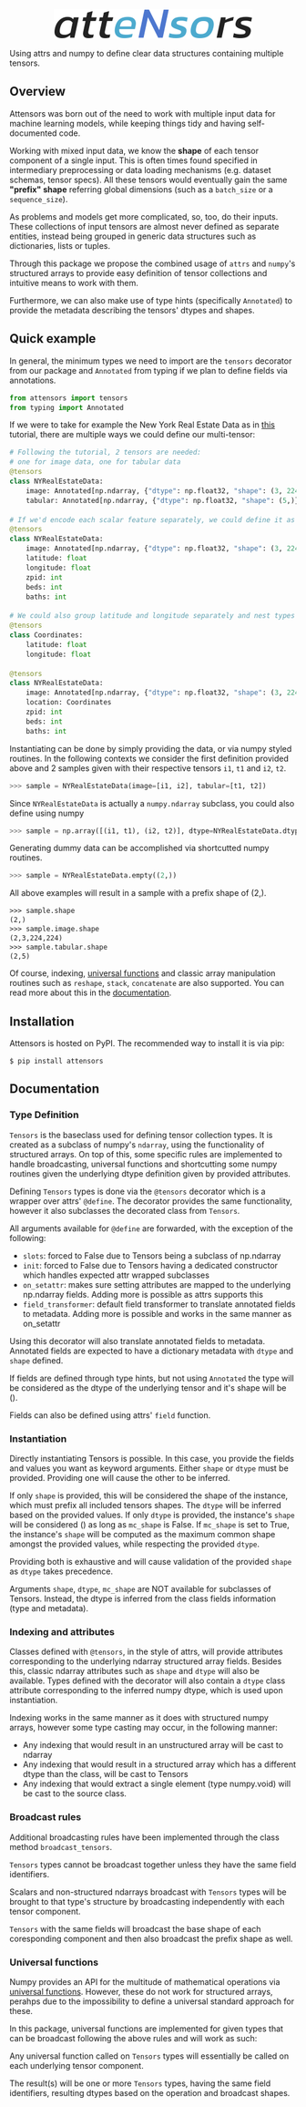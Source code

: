 <p align="center">
    <picture>
        <img src="https://github.com/Optimal-Play/attensors/blob/main/docs/_static/logo_outlined.png?raw=true" alt="attensors" />
    </picture>
</p>

Using attrs and numpy to define clear data structures containing multiple tensors.

## Overview

Attensors was born out of the need to work with multiple input data for machine learning models, while keeping things tidy and having self-documented code.

Working with mixed input data, we know the **shape** of each tensor component of a single input. This is often times found specified in intermediary preprocessing or data loading mechanisms (e.g. dataset schemas, tensor specs). All these tensors would eventually gain the same **"prefix" shape** referring global dimensions (such as a `batch_size` or a `sequence_size`).

As problems and models get more complicated, so, too, do their inputs. These collections of input tensors are almost never defined as separate entities, instead being grouped in generic data structures such as dictionaries, lists or tuples.

Through this package we propose the combined usage of `attrs` and `numpy`'s structured arrays to provide easy definition of tensor collections and intuitive means to work with them.

Furthermore, we can also make use of type hints (specifically `Annotated`) to provide the metadata describing the tensors' dtypes and shapes.

## Quick example

In general, the minimum types we need to import are the `tensors` decorator from our package and `Annotated` from typing if we plan to define fields via annotations.

```python
from attensors import tensors
from typing import Annotated
```

If we were to take for example the New York Real Estate Data as in [this](https://rosenfelder.ai/multi-input-neural-network-pytorch/) tutorial, there are multiple ways we could define our multi-tensor:

```python
# Following the tutorial, 2 tensors are needed:
# one for image data, one for tabular data
@tensors
class NYRealEstateData:
    image: Annotated[np.ndarray, {"dtype": np.float32, "shape": (3, 224, 224)}]
    tabular: Annotated[np.ndarray, {"dtype": np.float32, "shape": (5,)}]

# If we'd encode each scalar feature separately, we could define it as such
@tensors
class NYRealEstateData:
    image: Annotated[np.ndarray, {"dtype": np.float32, "shape": (3, 224, 224)}]
    latitude: float
    longitude: float
    zpid: int
    beds: int
    baths: int

# We could also group latitude and longitude separately and nest types
@tensors
class Coordinates:
    latitude: float
    longitude: float

@tensors
class NYRealEstateData:
    image: Annotated[np.ndarray, {"dtype": np.float32, "shape": (3, 224, 224)}]
    location: Coordinates
    zpid: int
    beds: int
    baths: int
```

Instantiating can be done by simply providing the data, or via numpy styled routines. In the following contexts we consider the first definition provided above and 2 samples given with their respective tensors `i1`, `t1` and  `i2`, `t2`.

```python
>>> sample = NYRealEstateData(image=[i1, i2], tabular=[t1, t2])
```

Since `NYRealEstateData` is actually a `numpy.ndarray` subclass, you could also define using numpy

```python
>>> sample = np.array([(i1, t1), (i2, t2)], dtype=NYRealEstateData.dtype).view(NYRealEstateData)
```

Generating dummy data can be accomplished via shortcutted numpy routines.

```python
>>> sample = NYRealEstateData.empty((2,))
```

All above examples will result in a sample with a prefix shape of (2,).

```
>>> sample.shape
(2,)
>>> sample.image.shape
(2,3,224,224)
>>> sample.tabular.shape
(2,5)
```

Of course, indexing, [universal functions](#universal-functions) and classic array manipulation routines such as `reshape`, `stack`, `concatenate`  are also supported.
You can read more about this in the [documentation](#documentation).

## Installation

Attensors is hosted on PyPI. The recommended way to install it is via pip:

```
$ pip install attensors
```

## Documentation

### Type Definition

`Tensors` is the baseclass used for defining tensor collection types. It is created as a subclass of numpy's `ndarray`, using the functionality of structured arrays. On top of this, some specific rules are implemented to handle broadcasting, universal functions and shortcutting some numpy routines given the underlying dtype definition given by provided attributes.

Defining `Tensors` types is done via the `@tensors` decorator which is a wrapper over attrs' `@define`.
The decorator provides the same functionality, however it also subclasses the decorated class from `Tensors`.

All arguments available for `@define` are forwarded, with the exception of the following:
- `slots`: forced to False due to Tensors being a subclass of np.ndarray
- `init`: forced to False due to Tensors having a dedicated constructor which
    handles expected attr wrapped subclasses
- `on_setattr`: makes sure setting attributes are mapped to the underlying np.ndarray fields.
    Adding more is possible as attrs supports this
- `field_transformer`: default field transformer to translate annotated fields to metadata.
    Adding more is possible and works in the same manner as on_setattr

Using this decorator will also translate annotated fields to metadata.
Annotated fields are expected to have a dictionary metadata with `dtype` and `shape`
defined.

If fields are defined through type hints, but not using `Annotated` the type will be considered as the dtype of the underlying tensor and it's shape will be ().

Fields can also be defined using attrs' `field` function.

### Instantiation

Directly instantiating Tensors is possible. In this case, you provide the fields and values
you want as keyword arguments. Either `shape` or `dtype` must be provided. Providing one
will cause the other to be inferred.

If only `shape` is provided, this will be considered the shape of the instance, which must
prefix all included tensors shapes. The `dtype` will be inferred based on the provided values.
If only `dtype` is provided, the instance's `shape` will be considered () as long as `mc_shape`
is False. If `mc_shape` is set to True, the instance's `shape` will be computed as the
maximum common shape amongst the provided values, while respecting the provided `dtype`.

Providing both is exhaustive and will cause validation of the provided `shape` as `dtype`
takes precedence.

Arguments `shape`, `dtype`, `mc_shape` are NOT available for subclasses of Tensors.
Instead, the dtype is inferred from the class fields information (type and metadata).

### Indexing and attributes

Classes defined with `@tensors`, in the style of attrs, will provide attributes corresponding to the underlying ndarray structured array fields. Besides this, classic ndarray attributes such as `shape` and `dtype` will also be available. Types defined with the decorator will also contain a `dtype` class attribute corresponding to the inferred numpy dtype, which is used upon instantiation.

Indexing works in the same manner as it does with structured numpy arrays, however some type casting may occur, in the following manner:
- Any indexing that would result in an unstructured array will be cast to ndarray
- Any indexing that would result in a structured array which has a different dtype than the class, will be cast to Tensors
- Any indexing that would extract a single element (type numpy.void) will be cast to the source class.

### Broadcast rules

Additional broadcasting rules have been implemented through the class method `broadcast_tensors`.

`Tensors` types cannot be broadcast together unless they have the same field identifiers.

Scalars and non-structured ndarrays broadcast with `Tensors` types will be brought to that type's structure by broadcasting independently with each tensor component.

`Tensors` with the same fields will broadcast the base shape of each coresponding component and then also broadcast the prefix shape as well.

### Universal functions

Numpy provides an API for the multitude of mathematical operations via [universal functions](https://numpy.org/doc/stable/user/basics.ufuncs.html#ufuncs-basics). However, these do not work for structured arrays, perahps due to the impossibility to define a universal standard approach for these.

In this package, universal functions are implemented for given types that can be broadcast following the above rules and will work as such:

Any universal function called on `Tensors` types will essentially be called on each underlying tensor component.

The result(s) will be one or more `Tensors` types, having the same field identifiers, resulting dtypes based on the operation and broadcast shapes.